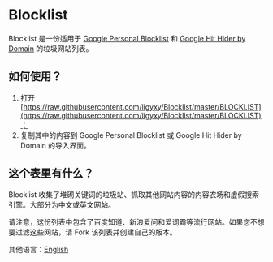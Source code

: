 # Blocklist
Blocklist 是一份适用于 [Google Personal Blocklist](https://chrome.google.com/webstore/detail/personal-blocklist-by-goo/nolijncfnkgaikbjbdaogikpmpbdcdef) 和 [Google Hit Hider by Domain](https://www.jeffersonscher.com/gm/google-hit-hider/) 的垃圾网站列表。

## 如何使用？
1. 打开 [https://raw.githubusercontent.com/ligyxy/Blocklist/master/BLOCKLIST](https://raw.githubusercontent.com/ligyxy/Blocklist/master/BLOCKLIST)；
2. 复制其中的内容到 Google Personal Blocklist 或 Google Hit Hider by Domain 的导入界面。

## 这个表里有什么？
Blocklist 收集了堆砌关键词的垃圾站、抓取其他网站内容的内容农场和虚假搜索引擎。大部分为中文或英文网站。

请注意，这份列表中包含了百度知道、新浪爱问和爱词霸等流行网站。如果您不想要过滤这些网站，请 Fork 该列表并创建自己的版本。

其他语言：[English](README.md)
